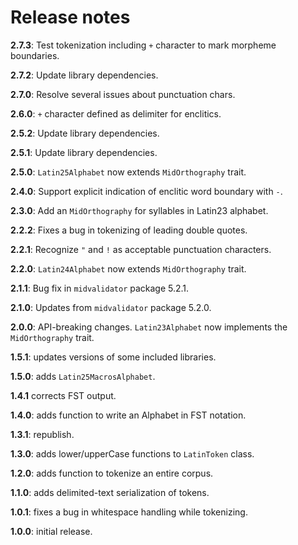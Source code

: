 # Release notes

**2.7.3**:  Test tokenization including `+` character to mark morpheme boundaries.

**2.7.2**:  Update library dependencies.


**2.7.0**: Resolve several issues about punctuation chars.

**2.6.0**: `+` character defined as delimiter for enclitics.

**2.5.2**: Update library dependencies.

**2.5.1**: Update library dependencies.

**2.5.0**: `Latin25Alphabet` now extends `MidOrthography` trait.



**2.4.0**:  Support explicit indication of enclitic word boundary with `-`.

**2.3.0**: Add an `MidOrthography` for syllables in Latin23 alphabet.


**2.2.2**: Fixes a bug in tokenizing of leading double quotes.


**2.2.1**:  Recognize `"` and `!` as acceptable punctuation characters.


**2.2.0**: `Latin24Alphabet` now extends `MidOrthography` trait.


**2.1.1**:  Bug fix in `midvalidator` package 5.2.1.


**2.1.0**:  Updates from `midvalidator` package 5.2.0.


**2.0.0**: API-breaking changes.  `Latin23Alphabet` now implements the `MidOrthography` trait.

**1.5.1**: updates versions of some included libraries.


**1.5.0**:  adds `Latin25MacrosAlphabet`.

**1.4.1**   corrects FST output.

**1.4.0**:  adds function to write an Alphabet in FST notation.

**1.3.1**:  republish.


**1.3.0**:  adds lower/upperCase functions to `LatinToken` class.

**1.2.0**: adds function to tokenize an entire corpus.

**1.1.0**:  adds delimited-text serialization of tokens.

**1.0.1**:  fixes a bug in whitespace handling while tokenizing.

**1.0.0**:  initial release.
